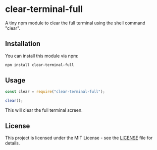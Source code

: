 # clear-terminal-full

A tiny npm module to clear the full terminal using the shell command "clear".

## Installation

You can install this module via npm:

```bash
npm install clear-terminal-full
```

## Usage

```javascript
const clear = require("clear-terminal-full");

clear();
```

This will clear the full terminal screen.

## License

This project is licensed under the MIT License - see the [LICENSE](LICENSE) file for details.
